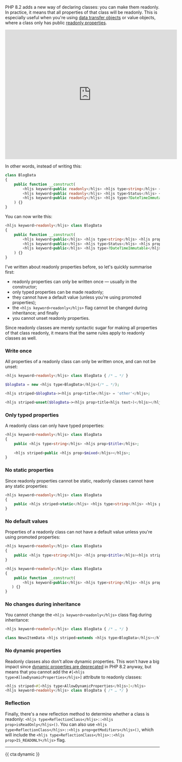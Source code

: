 PHP 8.2 adds a new way of declaring classes: you can make them readonly. In practice, it means that all properties of that class will be readonly. This is especially useful when you're using [data transfer objects](/blog/structuring-unstructured-data) or value objects, where a class only has public [readonly properties](/blog/php-81-readonly-properties).

<iframe width="560" height="422" src="https://www.youtube.com/embed/2cyJq08q6xE" title="YouTube video player" frameborder="0" allow="accelerometer; autoplay; clipboard-write; encrypted-media; gyroscope; picture-in-picture" allowfullscreen></iframe>

In other words, instead of writing this:

```php
class BlogData
{
    public function __construct(
        <hljs keyword>public readonly</hljs> <hljs type>string</hljs> <hljs prop>$title</hljs>,
        <hljs keyword>public readonly</hljs> <hljs type>Status</hljs> <hljs prop>$status</hljs>,
        <hljs keyword>public readonly</hljs> <hljs type>?DateTimeImmutable</hljs> <hljs prop>$publishedAt</hljs> = <hljs keyword>null</hljs>,
    ) {}
}
```

You can now write this:

```php
<hljs keyword>readonly</hljs> class BlogData
{
    public function __construct(
        <hljs keyword>public</hljs> <hljs type>string</hljs> <hljs prop>$title</hljs>,
        <hljs keyword>public</hljs> <hljs type>Status</hljs> <hljs prop>$status</hljs>,
        <hljs keyword>public</hljs> <hljs type>?DateTimeImmutable</hljs> <hljs prop>$publishedAt</hljs> = <hljs keyword>null</hljs>,
    ) {}
}
```

I've written about readonly properties before, so let's quickly summarise first:

- readonly properties can only be written once — usually in the constructor;
- only typed properties can be made readonly;
- they cannot have a default value (unless you're using promoted properties);
- the `<hljs keyword>readonly</hljs>` flag cannot be changed during inheritance; and finally
- you cannot unset readonly properties.

Since readonly classes are merely syntactic sugar for making all properties of that class readonly, it means that the same rules apply to readonly classes as well.

### Write once

All properties of a readonly class can only be written once, and can not be unset:

```php
<hljs keyword>readonly</hljs> class BlogData { /* … */ }

$blogData = new <hljs type>BlogData</hljs>(/* … */);

<hljs striped>$blogData-><hljs prop>title</hljs> = 'other'</hljs>;

<hljs striped>unset($blogData-><hljs prop>title<hljs text>)</hljs></hljs></hljs>;
```

### Only typed properties

A readonly class can only have typed properties:

```php
<hljs keyword>readonly</hljs> class BlogData
{
    public <hljs type>string</hljs> <hljs prop>$title</hljs>;
    
    <hljs striped>public <hljs prop>$mixed</hljs></hljs>;
}
```

### No static properties

Since readonly properties cannot be static, readonly classes cannot have any static properties:

```php
<hljs keyword>readonly</hljs> class BlogData
{
    public <hljs striped>static</hljs> <hljs type>string</hljs> <hljs prop>$title</hljs>;
}
```

### No default values

Properties of a readonly class can not have a default value unless you're using promoted properties:

```php
<hljs keyword>readonly</hljs> class BlogData
{
    public <hljs type>string</hljs> <hljs prop>$title</hljs><hljs striped> = 'default'</hljs>;
}
```

```php
<hljs keyword>readonly</hljs> class BlogData
{
    public function __construct(
        <hljs keyword>public</hljs> <hljs type>string</hljs> <hljs prop>$title</hljs> = 'default', <hljs comment>// This works</hljs>
   ) {}
}
```

### No changes during inheritance

You cannot change the `<hljs keyword>readonly</hljs>` class flag during inheritance:

```php
<hljs keyword>readonly</hljs> class BlogData { /* … */ }

class NewsItemData <hljs striped>extends <hljs type>BlogData</hljs></hljs> { /* … */ }
```

### No dynamic properties

Readonly classes also don't allow dynamic properties. This won't have a big impact since [dynamic properties are deprecated](/blog/deprecated-dynamic-properties-in-php-82) in PHP 8.2 anyway, but means that you cannot add the `#[<hljs type>AllowDynamicProperties</hljs>]` attribute to readonly classes:

```php
<hljs striped>#[<hljs type>AllowDynamicProperties</hljs>]</hljs>
<hljs keyword>readonly</hljs> class BlogData { /* … */ }
```

### Reflection

Finally, there's a new reflection method to determine whether a class is readonly: `<hljs type>ReflectionClass</hljs>::<hljs prop>isReadOnly</hljs>()`. You can also use `<hljs type>ReflectionClass</hljs>::<hljs prop>getModifiers</hljs>()`, which will include the `<hljs type>ReflectionClass</hljs>::<hljs prop>IS_READONLY</hljs>` flag.

---

{{ cta:dynamic }}
